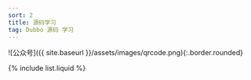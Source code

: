 ```yaml
---
sort: 2
title: 源码学习
tag: Dubbo 源码 学习
---
```


![公众号]({{ site.baseurl }}/assets/images/qrcode.png){:.border.rounded}

{% include list.liquid %}

